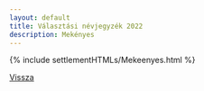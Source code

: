 ```yaml
---
layout: default
title: Választási névjegyzék 2022
description: Mekényes
---
```


{% include settlementHTMLs/Mekeenyes.html %}

[Vissza](../)